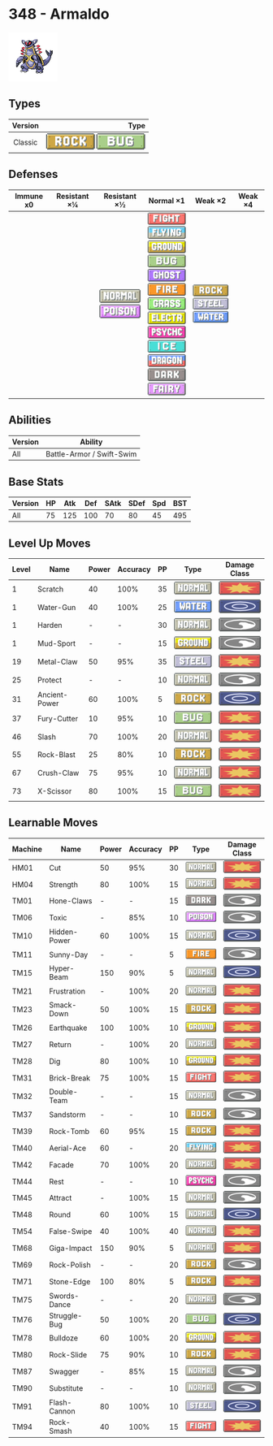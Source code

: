 # 348 - Armaldo

![armaldo](../img/pokemon/348.png)

## Types

| Version | Type                                                        |
| :-----: | ----------------------------------------------------------: |
| Classic | ![rock](../img/types/rock.png) ![bug](../img/types/bug.png) |

## Defenses

| Immune x0 | Resistant ×¼ | Resistant ×½                                                              | Normal ×1                                                                                                                                                                                                                                                                                                                                                                                                                                                                                              | Weak ×2                                                                                                  | Weak ×4 |
| --------- | ------------ | ------------------------------------------------------------------------- | ------------------------------------------------------------------------------------------------------------------------------------------------------------------------------------------------------------------------------------------------------------------------------------------------------------------------------------------------------------------------------------------------------------------------------------------------------------------------------------------------------ | -------------------------------------------------------------------------------------------------------- | ------- |
|           |              | ![normal](../img/types/normal.png)<br/>![poison](../img/types/poison.png) | ![fighting](../img/types/fighting.png)<br/>![flying](../img/types/flying.png)<br/>![ground](../img/types/ground.png)<br/>![bug](../img/types/bug.png)<br/>![ghost](../img/types/ghost.png)<br/>![fire](../img/types/fire.png)<br/>![grass](../img/types/grass.png)<br/>![electric](../img/types/electric.png)<br/>![psychic](../img/types/psychic.png)<br/>![ice](../img/types/ice.png)<br/>![dragon](../img/types/dragon.png)<br/>![dark](../img/types/dark.png)<br/>![fairy](../img/types/fairy.png) | ![rock](../img/types/rock.png)<br/>![steel](../img/types/steel.png)<br/>![water](../img/types/water.png) |         |

## Abilities

| Version | Ability                   |
| ------- | ------------------------- |
| All     | Battle-Armor / Swift-Swim |

## Base Stats

| Version | HP | Atk | Def | SAtk | SDef | Spd | BST |
| ------- | -- | --- | --- | ---- | ---- | --- | --- |
| All     | 75 | 125 | 100 | 70   | 80   | 45  | 495 |

## Level Up Moves

| Level | Name          | Power | Accuracy | PP | Type                               | Damage Class                           |
| ----- | ------------- | ----- | -------- | -- | ---------------------------------- | -------------------------------------- |
| 1     | Scratch       | 40    | 100%     | 35 | ![normal](../img/types/normal.png) | ![physical](../img/types/physical.png) |
| 1     | Water-Gun     | 40    | 100%     | 25 | ![water](../img/types/water.png)   | ![special](../img/types/special.png)   |
| 1     | Harden        | -     | -        | 30 | ![normal](../img/types/normal.png) | ![status](../img/types/status.png)     |
| 1     | Mud-Sport     | -     | -        | 15 | ![ground](../img/types/ground.png) | ![status](../img/types/status.png)     |
| 19    | Metal-Claw    | 50    | 95%      | 35 | ![steel](../img/types/steel.png)   | ![physical](../img/types/physical.png) |
| 25    | Protect       | -     | -        | 10 | ![normal](../img/types/normal.png) | ![status](../img/types/status.png)     |
| 31    | Ancient-Power | 60    | 100%     | 5  | ![rock](../img/types/rock.png)     | ![special](../img/types/special.png)   |
| 37    | Fury-Cutter   | 10    | 95%      | 10 | ![bug](../img/types/bug.png)       | ![physical](../img/types/physical.png) |
| 46    | Slash         | 70    | 100%     | 20 | ![normal](../img/types/normal.png) | ![physical](../img/types/physical.png) |
| 55    | Rock-Blast    | 25    | 80%      | 10 | ![rock](../img/types/rock.png)     | ![physical](../img/types/physical.png) |
| 67    | Crush-Claw    | 75    | 95%      | 10 | ![normal](../img/types/normal.png) | ![physical](../img/types/physical.png) |
| 73    | X-Scissor     | 80    | 100%     | 15 | ![bug](../img/types/bug.png)       | ![physical](../img/types/physical.png) |

## Learnable Moves

| Machine | Name         | Power | Accuracy | PP | Type                                   | Damage Class                           |
| ------- | ------------ | ----- | -------- | -- | -------------------------------------- | -------------------------------------- |
| HM01    | Cut          | 50    | 95%      | 30 | ![normal](../img/types/normal.png)     | ![physical](../img/types/physical.png) |
| HM04    | Strength     | 80    | 100%     | 15 | ![normal](../img/types/normal.png)     | ![physical](../img/types/physical.png) |
| TM01    | Hone-Claws   | -     | -        | 15 | ![dark](../img/types/dark.png)         | ![status](../img/types/status.png)     |
| TM06    | Toxic        | -     | 85%      | 10 | ![poison](../img/types/poison.png)     | ![status](../img/types/status.png)     |
| TM10    | Hidden-Power | 60    | 100%     | 15 | ![normal](../img/types/normal.png)     | ![special](../img/types/special.png)   |
| TM11    | Sunny-Day    | -     | -        | 5  | ![fire](../img/types/fire.png)         | ![status](../img/types/status.png)     |
| TM15    | Hyper-Beam   | 150   | 90%      | 5  | ![normal](../img/types/normal.png)     | ![special](../img/types/special.png)   |
| TM21    | Frustration  | -     | 100%     | 20 | ![normal](../img/types/normal.png)     | ![physical](../img/types/physical.png) |
| TM23    | Smack-Down   | 50    | 100%     | 15 | ![rock](../img/types/rock.png)         | ![physical](../img/types/physical.png) |
| TM26    | Earthquake   | 100   | 100%     | 10 | ![ground](../img/types/ground.png)     | ![physical](../img/types/physical.png) |
| TM27    | Return       | -     | 100%     | 20 | ![normal](../img/types/normal.png)     | ![physical](../img/types/physical.png) |
| TM28    | Dig          | 80    | 100%     | 10 | ![ground](../img/types/ground.png)     | ![physical](../img/types/physical.png) |
| TM31    | Brick-Break  | 75    | 100%     | 15 | ![fighting](../img/types/fighting.png) | ![physical](../img/types/physical.png) |
| TM32    | Double-Team  | -     | -        | 15 | ![normal](../img/types/normal.png)     | ![status](../img/types/status.png)     |
| TM37    | Sandstorm    | -     | -        | 10 | ![rock](../img/types/rock.png)         | ![status](../img/types/status.png)     |
| TM39    | Rock-Tomb    | 60    | 95%      | 15 | ![rock](../img/types/rock.png)         | ![physical](../img/types/physical.png) |
| TM40    | Aerial-Ace   | 60    | -        | 20 | ![flying](../img/types/flying.png)     | ![physical](../img/types/physical.png) |
| TM42    | Facade       | 70    | 100%     | 20 | ![normal](../img/types/normal.png)     | ![physical](../img/types/physical.png) |
| TM44    | Rest         | -     | -        | 10 | ![psychic](../img/types/psychic.png)   | ![status](../img/types/status.png)     |
| TM45    | Attract      | -     | 100%     | 15 | ![normal](../img/types/normal.png)     | ![status](../img/types/status.png)     |
| TM48    | Round        | 60    | 100%     | 15 | ![normal](../img/types/normal.png)     | ![special](../img/types/special.png)   |
| TM54    | False-Swipe  | 40    | 100%     | 40 | ![normal](../img/types/normal.png)     | ![physical](../img/types/physical.png) |
| TM68    | Giga-Impact  | 150   | 90%      | 5  | ![normal](../img/types/normal.png)     | ![physical](../img/types/physical.png) |
| TM69    | Rock-Polish  | -     | -        | 20 | ![rock](../img/types/rock.png)         | ![status](../img/types/status.png)     |
| TM71    | Stone-Edge   | 100   | 80%      | 5  | ![rock](../img/types/rock.png)         | ![physical](../img/types/physical.png) |
| TM75    | Swords-Dance | -     | -        | 20 | ![normal](../img/types/normal.png)     | ![status](../img/types/status.png)     |
| TM76    | Struggle-Bug | 50    | 100%     | 20 | ![bug](../img/types/bug.png)           | ![special](../img/types/special.png)   |
| TM78    | Bulldoze     | 60    | 100%     | 20 | ![ground](../img/types/ground.png)     | ![physical](../img/types/physical.png) |
| TM80    | Rock-Slide   | 75    | 90%      | 10 | ![rock](../img/types/rock.png)         | ![physical](../img/types/physical.png) |
| TM87    | Swagger      | -     | 85%      | 15 | ![normal](../img/types/normal.png)     | ![status](../img/types/status.png)     |
| TM90    | Substitute   | -     | -        | 10 | ![normal](../img/types/normal.png)     | ![status](../img/types/status.png)     |
| TM91    | Flash-Cannon | 80    | 100%     | 10 | ![steel](../img/types/steel.png)       | ![special](../img/types/special.png)   |
| TM94    | Rock-Smash   | 40    | 100%     | 15 | ![fighting](../img/types/fighting.png) | ![physical](../img/types/physical.png) |